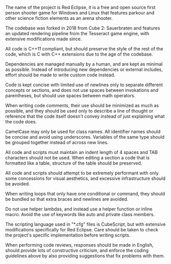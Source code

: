 The name of the project is Red Eclipse, it is a free and open source first person shooter game for Windows and Linux that features parkour and other science fiction elements as an arena shooter.

The codebase was forked in 2018 from Cube 2: Sauerbraten and features an updated rendering pipeline from the Tesseract game engine, with extensive modifications made since.

All code is C++11 compliant, but should preserve the style of the rest of the code, which is C with C++ extensions due to the age of the codebase.

Dependencies are managed manually by a human, and are kept as minimal as possible. Instead of introducing new dependencies or external includes, effort should be made to write custom code instead.

Code is kept concise with limited use of newlines only to separate different concepts or sections, and does not use spaces between invokations and parentheses, but should use spaces between math operators.

When writing code comments, their use should be minimized as much as possible, and they should be used only to describe a line of thought or reference that the code itself doesn't convey instead of just explaining what the code does.

CamelCase may only be used for class names. All identifier names should be concise and avoid using underscores. Variables of the same type should be grouped together instead of across new lines.

All code and scripts must maintain an indent length of 4 spaces and TAB characters should not be used. When editing a section a code that is formatted like a table, structure of the table should be preserved.

All code and scripts should attempt to be extremely performant with only some concessions for visual aesthetics, and excessive infrastructure should be avoided.

When writing loops that only have one conditional or command, they should be bundled so that extra braces and newlines are avoided.

Do not use helper lambdas, and instead use a helper function or inline macro. Avoid the use of keywords like auto and private class members.

The scripting language used in "*.cfg" files is CubeScript, but with extensive modifications specifically for Red Eclipse. Care should be taken to check the project's specific implementation before writing scripts.

When performing code reviews, responses should be made in English, should provide lots of constructive criticism, and enforce the coding guidelines above by also providing suggestions that fix problems with them.
